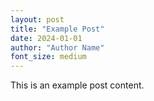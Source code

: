 ```yaml
---
layout: post
title: "Example Post"
date: 2024-01-01
author: "Author Name"
font_size: medium
---
```

This is an example post content.
